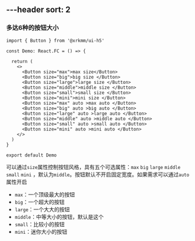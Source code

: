 ---header
sort: 2
---

### 多达6种的按钮大小

```tsx
import { Button } from '@xrkmm/ui-h5'

const Demo: React.FC = () => {

  return (
    <>
      <Button size="max">max size</Button>
      <Button size="big">big size </Button>
      <Button size="large">large size </Button>
      <Button size="middle">middle size </Button>
      <Button size="small">small size </Button>
      <Button size="mini">mini size </Button>
      <Button size="max" auto >max auto </Button>
      <Button size="big" auto >big auto </Button>
      <Button size="large" auto >large auto </Button>
      <Button size="middle" auto >middle auto </Button>
      <Button size="small" auto >small auto </Button>
      <Button size="mini" auto >mini auto </Button>
    </>
  )
}

export default Demo
```
可以通过`size`属性控制按钮风格，具有五个可选属性：`max` `big` `large` `middle` `small` `mini`  ，默认为`middle`。按钮默认不开启固定宽度。如果需求可以通过`auto`属性开启
 - `max`：一个顶级最大的按钮
 - `big`：一个超大的按钮
 - `large`：一个大大的按钮
 - `middle`：中等大小的按钮，默认是这个
 - `small`：比较小的按钮
 - `mini`：迷你大小的按钮
